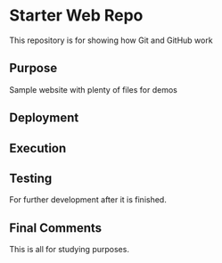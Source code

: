 # Starter Web Repo

This repository is for showing how Git and GitHub work

## Purpose

Sample website with plenty of files for demos

## Deployment

## Execution

## Testing

For further development after it is finished.

## Final Comments

This is all for studying purposes.
